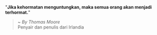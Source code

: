 "**Jika kehormatan menguntungkan, maka semua orang akan menjadi terhormat.**"

> ~ _By Thomas Moore_  
Penyair dan penulis dari Irlandia
